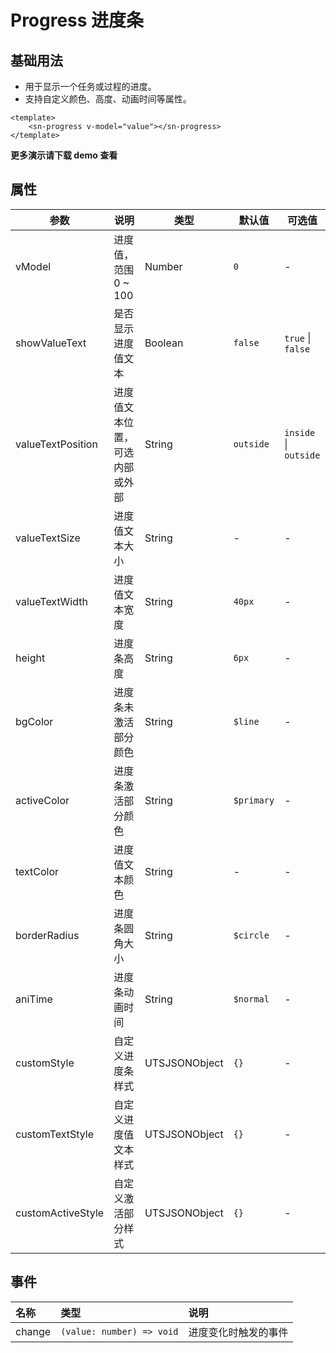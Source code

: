# Progress 进度条
## 基础用法
- 用于显示一个任务或过程的进度。
- 支持自定义颜色、高度、动画时间等属性。
```vue
<template>
	<sn-progress v-model="value"></sn-progress>
</template>
```
**更多演示请下载 demo 查看**


## 属性
| 参数              | 说明                           | 类型          | 默认值     | 可选值                |
| ----------------- | ------------------------------ | ------------- | ---------- | --------------------- |
| vModel           | 进度值，范围 0 ~ 100           | Number        | `0`        | -                     |
| showValueText     | 是否显示进度值文本             | Boolean       | `false`    | `true` \| `false`     |
| valueTextPosition | 进度值文本位置，可选内部或外部 | String        | `outside`  | `inside` \| `outside` |
| valueTextSize     | 进度值文本大小                 | String        | -          | -                     |
| valueTextWidth    | 进度值文本宽度                 | String        | `40px`     | -                     |
| height            | 进度条高度                     | String        | `6px`      | -                     |
| bgColor           | 进度条未激活部分颜色           | String        | `$line`    | -                     |
| activeColor       | 进度条激活部分颜色             | String        | `$primary` | -                     |
| textColor         | 进度值文本颜色                 | String        | -          | -                     |
| borderRadius      | 进度条圆角大小                 | String        | `$circle`  | -                     |
| aniTime           | 进度条动画时间                 | String        | `$normal`  | -                     |
| customStyle       | 自定义进度条样式               | UTSJSONObject | `{}`       | -                     |
| customTextStyle   | 自定义进度值文本样式           | UTSJSONObject | `{}`       | -                     |
| customActiveStyle | 自定义激活部分样式             | UTSJSONObject | `{}`       | -                     |


## 事件
| 名称   | 类型                      | 说明                 |
| :----- | :------------------------ | :------------------- |
| change | `(value: number) => void` | 进度变化时触发的事件 |


<DemoPhone name="sn-progress" />
